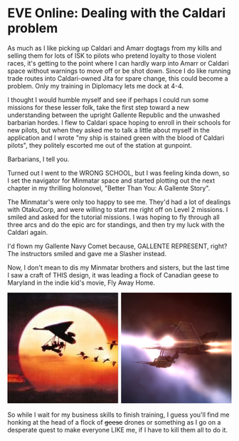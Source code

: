 # EVE Online: Dealing with the Caldari problem

As much as I like picking up Caldari and Amarr dogtags from my kills and selling them for lots of ISK to pilots who pretend loyalty to those violent races, it's getting to the point where I can hardly warp into Amarr or Caldari space without warnings to move off or be shot down. Since I do like running trade routes into Caldari-owned Jita for spare change, this could become a problem. Only my training in Diplomacy lets me dock at 4-4.

I thought I would humble myself and see if perhaps I could run some missions for these lesser folk, take the first step toward a new understanding between the upright Gallente Republic and the unwashed barbarian hordes. I flew to Caldari space hoping to enroll in their schools for new pilots, but when they asked me to talk a little about myself in the application and I wrote "my ship is stained green with the blood of Caldari pilots", they politely escorted me out of the station at gunpoint.

Barbarians, I tell you.

Turned out I went to the WRONG SCHOOL, but I was feeling kinda down, so I set the navigator for Minmatar space and started plotting out the next chapter in my thrilling holonovel, "Better Than You: A Gallente Story".

The Minmatar's were only too happy to see me. They'd had a lot of dealings with OtakuCorp, and were willing to start me right off on Level 2 missions. I smiled and asked for the tutorial missions. I was hoping to fly through all three arcs and do the epic arc for standings, and then try my luck with the Caldari again.

I'd flown my Gallente Navy Comet because, GALLENTE REPRESENT, right? The instructors smiled and gave me a Slasher instead.

Now, I don't mean to dis my Minmatar brothers and sisters, but the last time I saw a craft of THIS design, it was leading a flock of Canadian geese to Maryland in the indie kid's movie, Fly Away Home.

![Fly Away Minmatar](../uploads/2009/11/ultralight.png "Fly Away Minmatar")

So while I wait for my business skills to finish training, I guess you'll find me honking at the head of a flock of ~~geese~~ drones or something as I go on a desperate quest to make everyone LIKE me, if I have to kill them all to do it. 
